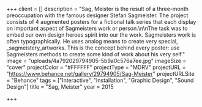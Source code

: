 +++
client = []
description = "Sag, Meister is the result of a three-month preoccupation with the famous designer Stefan Sagmeister. The project consists of 4 augmented posters for a fictional talk series that each display on important aspect of Sagmeisters work or person.\n\nThe task was to embed our own design heroes spirit into our the work. Sagmeisters work is often typographically. He uses analog means to create very special, _sagmeistery_artworks. This is the concept behind every poster: use Sagmeisters methods to create some kind of work about his very self."
image = "uploads/4a792029794905-5b9a0c576a7ee.jpg"
imageSize = "cover"
projectColor = "#FFFFFF"
projectType = "MDRV"
projectURL = "https://www.behance.net/gallery/29794905/Sag-Meister"
projectURLSite = "Behance"
tags = ["Interactive", "Installation", "Graphic Design", "Sound Design"]
title = "Sag, Meister"
year = 2015

+++
